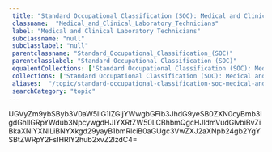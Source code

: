 ```yaml
--- 
 title: "Standard Occupational Classification (SOC): Medical and Clinical Laboratory Technicians" 
 classname:  "Medical_and_Clinical_Laboratory_Technicians" 
 label: "Medical and Clinical Laboratory Technicians" 
 subclassname: "null" 
 subclasslabel: "null" 
 parentclassname: "Standard_Occupational_Classification_(SOC)" 
 parentclasslabel: "Standard Occupational Classification (SOC)" 
 equalentCollections: ['Standard Occupational Classification (SOC): Medical and Clinical Laboratory Technologists'] 
 collections: ['Standard Occupational Classification (SOC): Medical and Clinical Laboratory Technicians']
 aliases:  "/topic/standard-occupational-classification-soc-medical-and-clinical-laboratory-technicians"  
 searchCategory: "topic" 
---
```

UGVyZm9ybSByb3V0aW5lIG1lZGljYWwgbGFib3JhdG9yeSB0ZXN0cyBmb3IgdGhlIGRpYWdub3NpcywgdHJlYXRtZW50LCBhbmQgcHJldmVudGlvbiBvZiBkaXNlYXNlLiBNYXkgd29yayB1bmRlciB0aGUgc3VwZXJ2aXNpb24gb2YgYSBtZWRpY2FsIHRlY2hub2xvZ2lzdC4=